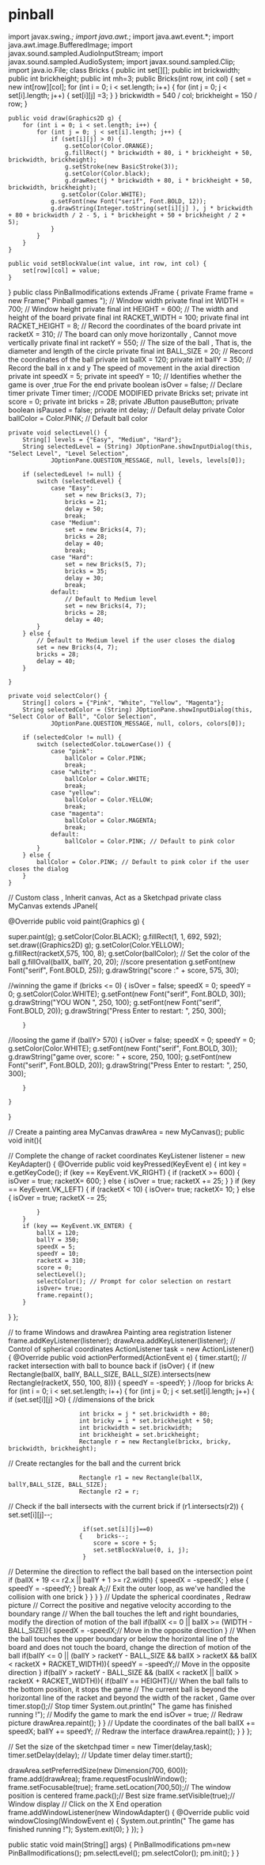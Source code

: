 # pinball
import javax.swing.*;
import java.awt.*;
import java.awt.event.*;
import java.awt.image.BufferedImage;
import javax.sound.sampled.AudioInputStream;
import javax.sound.sampled.AudioSystem;
import javax.sound.sampled.Clip;
import java.io.File;
class Bricks {
    public int set[][];
    public int brickwidth;
    public int brickheight;
    public int mh=3;
    public Bricks(int row, int col) {
        set = new int[row][col];
        for (int i = 0; i < set.length; i++) {
            for (int j = 0; j < set[i].length; j++) {
                set[i][j] =3;
            }
        }
        brickwidth = 540 / col;
        brickheight = 150 / row;
    }

    public void draw(Graphics2D g) {
        for (int i = 0; i < set.length; i++) {
            for (int j = 0; j < set[i].length; j++) {
                if (set[i][j] > 0) {
                    g.setColor(Color.ORANGE);
                    g.fillRect(j * brickwidth + 80, i * brickheight + 50, brickwidth, brickheight);
                    g.setStroke(new BasicStroke(3));
                    g.setColor(Color.black);
                    g.drawRect(j * brickwidth + 80, i * brickheight + 50, brickwidth, brickheight);
                   g.setColor(Color.WHITE);
                g.setFont(new Font("serif", Font.BOLD, 12));
                g.drawString(Integer.toString(set[i][j] ), j * brickwidth + 80 + brickwidth / 2 - 5, i * brickheight + 50 + brickheight / 2 + 5);
                }
            }
        }
    }

    public void setBlockValue(int value, int row, int col) {
        set[row][col] = value;
    }
}
public class PinBallmodifications extends JFrame
{
private Frame frame = new Frame(" Pinball games ");
// Window width
private final int WIDTH = 700;
// Window height
private final int HEIGHT = 600;
// The width and height of the board
private final int RACKET_WIDTH = 100;
private final int RACKET_HEIGHT = 8;
// Record the coordinates of the board
private int racketX = 310;
// The board can only move horizontally , Cannot move vertically
private final int racketY = 550;
// The size of the ball , That is, the diameter and length of the circle
private final int BALL_SIZE = 20;
// Record the coordinates of the ball
private int ballX = 120;
private int ballY = 350;
// Record the ball in x and y The speed of movement in the axial direction
private int speedX = 5;
private int speedY = 10;
// Identifies whether the game is over ,true For the end
private boolean isOver = false;
// Declare timer
private Timer timer;
//CODE MODIFIED
private Bricks set;
private int score = 0;
    private int bricks = 28;
private JButton pauseButton;
    private boolean isPaused = false;
private int delay; // Default delay
    private Color ballColor = Color.PINK; // Default ball color


    private void selectLevel() {
        String[] levels = {"Easy", "Medium", "Hard"};
        String selectedLevel = (String) JOptionPane.showInputDialog(this, "Select Level", "Level Selection",
                JOptionPane.QUESTION_MESSAGE, null, levels, levels[0]);
    
        if (selectedLevel != null) {
            switch (selectedLevel) {
                case "Easy":
                    set = new Bricks(3, 7);
                    bricks = 21;
                    delay = 50;
                    break;
                case "Medium":
                    set = new Bricks(4, 7);
                    bricks = 28;
                    delay = 40;
                    break;
                case "Hard":
                    set = new Bricks(5, 7);
                    bricks = 35;
                    delay = 30;
                    break;
                default:
                    // Default to Medium level
                    set = new Bricks(4, 7);
                    bricks = 28;
                    delay = 40;
            }
        } else {
            // Default to Medium level if the user closes the dialog
            set = new Bricks(4, 7);
            bricks = 28;
            delay = 40;
        }

    }
    
    private void selectColor() {
        String[] colors = {"Pink", "White", "Yellow", "Magenta"};
        String selectedColor = (String) JOptionPane.showInputDialog(this, "Select Color of Ball", "Color Selection",
                JOptionPane.QUESTION_MESSAGE, null, colors, colors[0]);
    
        if (selectedColor != null) {
            switch (selectedColor.toLowerCase()) {
                case "pink":
                    ballColor = Color.PINK;
                    break;
                case "white":
                    ballColor = Color.WHITE;
                    break;
                case "yellow":
                    ballColor = Color.YELLOW;
                    break;
                case "magenta":
                    ballColor = Color.MAGENTA;
                    break;
                default:
                    ballColor = Color.PINK; // Default to pink color
            }
        } else {
            ballColor = Color.PINK; // Default to pink color if the user closes the dialog
        }
    }
// Custom class , Inherit canvas, Act as a Sketchpad
private class MyCanvas extends JPanel{
    
@Override
public void paint(Graphics g)
 {

super.paint(g);
        g.setColor(Color.BLACK);
        g.fillRect(1, 1, 692, 592);
        set.draw((Graphics2D) g);
        g.setColor(Color.YELLOW);
        g.fillRect(racketX,575, 100, 8);
        g.setColor(ballColor); // Set the color of the ball
        g.fillOval(ballX, ballY, 20, 20);
//score presentation
        g.setFont(new Font("serif", Font.BOLD, 25));
        g.drawString("score :" + score, 575, 30);


//winning the game
        if (bricks <= 0) {
            isOver = false;
            speedX = 0;
            speedY = 0;
            g.setColor(Color.WHITE);
            g.setFont(new Font("serif", Font.BOLD, 30));
            g.drawString("YOU WON ", 250, 100);
            g.setFont(new Font("serif", Font.BOLD, 20));
            g.drawString("Press Enter to restart: ", 250, 300);
 
        }
//loosing the game
        if (ballY> 570) {
            isOver = false;
            speedX = 0;
            speedY = 0;
            g.setColor(Color.WHITE);
            g.setFont(new Font("serif", Font.BOLD, 30));
            g.drawString("game over, score: " + score, 250, 100);
            g.setFont(new Font("serif", Font.BOLD, 20));
            g.drawString("Press Enter to restart: ", 250, 300);
              
        }

    }
}

// Create a painting area
MyCanvas drawArea = new MyCanvas();
public void init(){

// Complete the change of racket coordinates
KeyListener listener = new KeyAdapter() {
@Override
public void keyPressed(KeyEvent e) {
int key = e.getKeyCode();
        if (key == KeyEvent.VK_RIGHT) {
            if (racketX >= 600) {
                isOver = true;
                 racketX= 600;
            } else {
                isOver = true;
                racketX += 25;
            }
        }
        if (key == KeyEvent.VK_LEFT) {
            if (racketX < 10) {
                isOver= true;
                racketX= 10;
            } else {
                 isOver = true;
                racketX -= 25;
            
            }
        }
        if (key == KeyEvent.VK_ENTER) {
            ballX = 120;
            ballY = 350;
            speedX = 5;
            speedY = 10;
            racketX = 310;
            score = 0;
            selectLevel();
            selectColor(); // Prompt for color selection on restart
            isOver= true;
            frame.repaint();
        }
}
};


// to frame Windows and drawArea Painting area registration listener
frame.addKeyListener(listener);
drawArea.addKeyListener(listener);
// Control of spherical coordinates
ActionListener task = new ActionListener() {
@Override
public void actionPerformed(ActionEvent e) {
timer.start();
// racket intersection with ball to bounce back
        if (isOver) {
            if (new Rectangle(ballX, ballY, BALL_SIZE, BALL_SIZE).intersects(new Rectangle(racketX, 550, 100, 8))) {
               speedY = -speedY;
            }
//loop for bricks
            A: for (int i = 0; i < set.set.length; i++) {
                for (int j = 0; j < set.set[i].length; j++) {
                    if (set.set[i][j] >0) {
                      //dimensions of the brick
                       
                        int brickx = j * set.brickwidth + 80;
                        int bricky = i * set.brickheight + 50;
                        int brickwidth = set.brickwidth;
                        int brickheight = set.brickheight;
                        Rectangle r = new Rectangle(brickx, bricky, brickwidth, brickheight);
// Create rectangles for the ball and the current brick

                        Rectangle r1 = new Rectangle(ballX, ballY,BALL_SIZE, BALL_SIZE);
                        Rectangle r2 = r;
// Check if the ball intersects with the current brick
                        if (r1.intersects(r2)) {
                             set.set[i][j]--;
                            
                         if(set.set[i][j]==0)
                        {    bricks--;
                            score = score + 5;
                            set.setBlockValue(0, i, j);
                         }
// Determine the direction to reflect the ball based on the intersection point
                            if (ballX + 19 <= r2.x || ballY + 1 >= r2.width) {
                                speedX = -speedX;
                            } else {
                                speedY = -speedY;
                            }
                            break A;// Exit the outer loop, as we've handled the collision with one brick
                        }
                    }
                }
            }
// Update the spherical coordinates , Redraw picture
// Correct the positive and negative velocity according to the boundary range
// When the ball touches the left and right boundaries, modify the direction of motion of the ball
if(ballX <= 0 || ballX >= (WIDTH - BALL_SIZE)){
speedX = -speedX;// Move in the opposite direction
}
// When the ball touches the upper boundary or below the horizontal line of the board and does not touch the board, change the direction of motion of the ball
if(ballY <= 0 || (ballY > racketY - BALL_SIZE && ballX > racketX && ballX < racketX + RACKET_WIDTH)){
speedY = -speedY;// Move in the opposite direction
}
if(ballY > racketY - BALL_SIZE && (ballX < racketX || ballX > racketX + RACKET_WIDTH)){
if(ballY == HEIGHT){// When the ball falls to the bottom position, it stops the game
// The current ball is beyond the horizontal line of the racket and beyond the width of the racket , Game over
timer.stop();// Stop timer
System.out.println(" The game has finished running !");
// Modify the game to mark the end
isOver = true;
// Redraw picture
drawArea.repaint();
}
}
// Update the coordinates of the ball
ballX += speedX;
ballY += speedY;
// Redraw the interface
drawArea.repaint();
}
}
};

// Set the size of the sketchpad
timer = new Timer(delay,task);
        timer.setDelay(delay); // Update timer delay
timer.start();
 
drawArea.setPreferredSize(new Dimension(700, 600));
frame.add(drawArea);
frame.requestFocusInWindow();
frame.setFocusable(true);
frame.setLocation(700,50);// The window position is centered
frame.pack();// Best size
frame.setVisible(true);// Window display
// Click on the X End operation
frame.addWindowListener(new WindowAdapter() {
@Override
public void windowClosing(WindowEvent e) {
System.out.println(" The game has finished running !");
System.exit(0);
}
});
}

public static void main(String[] args) {
PinBallmodifications pm=new PinBallmodifications();
pm.selectLevel();
        pm.selectColor();
pm.init();
}
}

